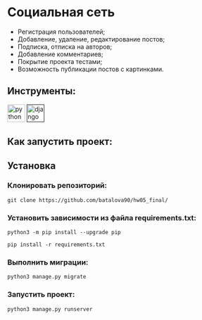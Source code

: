 # Социальная сеть
 -  Регистрация пользователей;
 -  Добавление, удаление, редактирование постов;
 -  Подписка, отписка на авторов;
 -  Добавление комментариев;
 -  Покрытие проекта тестами;
 -  Возможность публикации постов с картинками.

## Инструменты:
<p align="left"> <img src="https://img.icons8.com/fluency/48/000000/python.png" alt="python" width="40" height="40"/> </a> <a href="" target="_blank"> <img src="https://img.icons8.com/color/48/000000/django.png" alt="django" width="40" height="40"/> </a>


## Как запустить проект:

## Установка ##

### Клонировать репозиторий: ###
```shell
git clone https://github.com/batalova90/hw05_final/
```
### Установить зависимости из файла requirements.txt: ###
```shell
python3 -m pip install --upgrade pip
```
```shell
pip install -r requirements.txt
```
### Выполнить миграции: ###
```shell
python3 manage.py migrate
```
### Запустить проект: ###
```shell
python3 manage.py runserver
```
